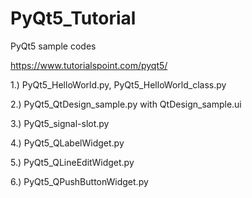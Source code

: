 # PyQt5_Tutorial
PyQt5 sample codes

https://www.tutorialspoint.com/pyqt5/

1.) PyQt5_HelloWorld.py, PyQt5_HelloWorld_class.py

2.) PyQt5_QtDesign_sample.py with QtDesign_sample.ui

3.) PyQt5_signal-slot.py

4.) PyQt5_QLabelWidget.py

5.) PyQt5_QLineEditWidget.py

6.) PyQt5_QPushButtonWidget.py




